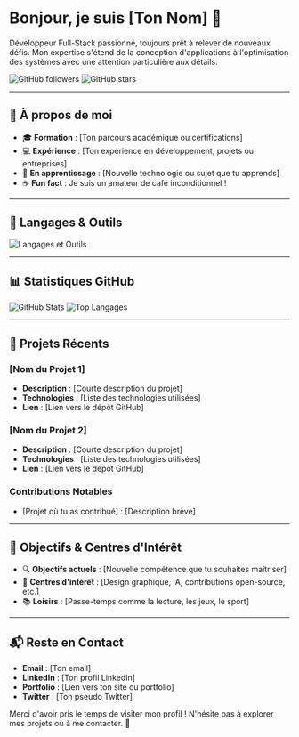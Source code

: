 # Bonjour, je suis [Ton Nom] 👋

Développeur Full-Stack passionné, toujours prêt à relever de nouveaux défis. Mon expertise s'étend de la conception d'applications à l'optimisation des systèmes avec une attention particulière aux détails.

![GitHub followers](https://img.shields.io/github/followers/1-mathis?label=Suiveurs&style=social)
![GitHub stars](https://img.shields.io/github/stars/1-mathis?label=Étoiles&style=social)

---

## 🌟 À propos de moi

- 🎓 **Formation** : [Ton parcours académique ou certifications]
- 💻 **Expérience** : [Ton expérience en développement, projets ou entreprises]
- 🌱 **En apprentissage** : [Nouvelle technologie ou sujet que tu apprends]
- ☕ **Fun fact** : Je suis un amateur de café inconditionnel !

---

## 🔧 Langages & Outils

![Langages et Outils](https://skillicons.dev/icons?i=vue,react,php,symfony,html,css,js,git,github,gitlab)

---

## 📊 Statistiques GitHub

![GitHub Stats](https://github-readme-stats.vercel.app/api?username=1-mathis&show_icons=true&theme=radical)
![Top Langages](https://github-readme-stats.vercel.app/api/top-langs/?username=1-mathis&layout=compact&theme=radical)

---

## 🚀 Projets Récents

### **[Nom du Projet 1]**
- **Description** : [Courte description du projet]
- **Technologies** : [Liste des technologies utilisées]
- **Lien** : [Lien vers le dépôt GitHub]

### **[Nom du Projet 2]**
- **Description** : [Courte description du projet]
- **Technologies** : [Liste des technologies utilisées]
- **Lien** : [Lien vers le dépôt GitHub]

### **Contributions Notables**
- [Projet où tu as contribué] : [Description brève]

---

## 🎯 Objectifs & Centres d'Intérêt

- 🔍 **Objectifs actuels** : [Nouvelle compétence que tu souhaites maîtriser]
- 🎨 **Centres d'intérêt** : [Design graphique, IA, contributions open-source, etc.]
- 📚 **Loisirs** : [Passe-temps comme la lecture, les jeux, le sport]

---

## 📬 Reste en Contact

- **Email** : [Ton email]
- **LinkedIn** : [Ton profil LinkedIn]
- **Portfolio** : [Lien vers ton site ou portfolio]
- **Twitter** : [Ton pseudo Twitter]

Merci d'avoir pris le temps de visiter mon profil ! N'hésite pas à explorer mes projets ou à me contacter. 🚀
